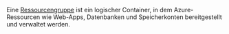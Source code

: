 Eine [Ressourcengruppe](../articles/azure-resource-manager/resource-group-overview#terminology) ist ein logischer Container, in dem Azure-Ressourcen wie Web-Apps, Datenbanken und Speicherkonten bereitgestellt und verwaltet werden.